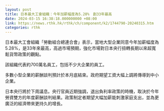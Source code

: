 ```yaml
---
layout: post
title: 日本最大工會組織：今年加薪幅度為5.28%　創33年最高
date: 2024-03-15 16:38:18.000000000 +08:00
link: https://news.rthk.hk/rthk/ch/component/k2/1744790-20240315.htm
categories: rthk
---
```


日本最大工會組織「勞動組合總連合會」表示，當地大型企業同意今年加薪幅度為5.28%，是33年來最高，高過市場預期，強化市場對日本央行扭轉長期以來超寬鬆貨幣政策的觀點。

該組織代表約700萬名員工，包括不少大企業的員工。

多數小型企業的薪酬談判預計於本月底結束。政府期望工資大幅上調將傳導到中小企業。

日本央行將於下周議息。央行官員近期強調，退出負利率政策的時機，取決於今年勞資雙方的年度薪酬談判結果。政策制定者期望大幅加薪能刺激家庭支出，並為更廣泛的經濟帶來更持久的增長。
